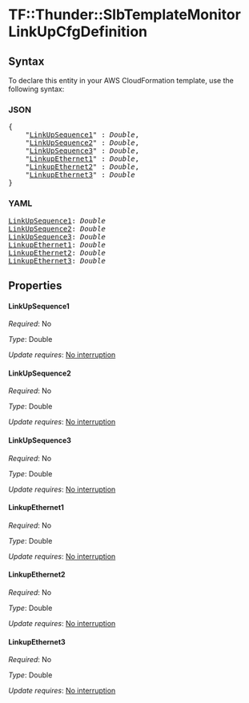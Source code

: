 # TF::Thunder::SlbTemplateMonitor LinkUpCfgDefinition

## Syntax

To declare this entity in your AWS CloudFormation template, use the following syntax:

### JSON

<pre>
{
    "<a href="#linkupsequence1" title="LinkUpSequence1">LinkUpSequence1</a>" : <i>Double</i>,
    "<a href="#linkupsequence2" title="LinkUpSequence2">LinkUpSequence2</a>" : <i>Double</i>,
    "<a href="#linkupsequence3" title="LinkUpSequence3">LinkUpSequence3</a>" : <i>Double</i>,
    "<a href="#linkupethernet1" title="LinkupEthernet1">LinkupEthernet1</a>" : <i>Double</i>,
    "<a href="#linkupethernet2" title="LinkupEthernet2">LinkupEthernet2</a>" : <i>Double</i>,
    "<a href="#linkupethernet3" title="LinkupEthernet3">LinkupEthernet3</a>" : <i>Double</i>
}
</pre>

### YAML

<pre>
<a href="#linkupsequence1" title="LinkUpSequence1">LinkUpSequence1</a>: <i>Double</i>
<a href="#linkupsequence2" title="LinkUpSequence2">LinkUpSequence2</a>: <i>Double</i>
<a href="#linkupsequence3" title="LinkUpSequence3">LinkUpSequence3</a>: <i>Double</i>
<a href="#linkupethernet1" title="LinkupEthernet1">LinkupEthernet1</a>: <i>Double</i>
<a href="#linkupethernet2" title="LinkupEthernet2">LinkupEthernet2</a>: <i>Double</i>
<a href="#linkupethernet3" title="LinkupEthernet3">LinkupEthernet3</a>: <i>Double</i>
</pre>

## Properties

#### LinkUpSequence1

_Required_: No

_Type_: Double

_Update requires_: [No interruption](https://docs.aws.amazon.com/AWSCloudFormation/latest/UserGuide/using-cfn-updating-stacks-update-behaviors.html#update-no-interrupt)

#### LinkUpSequence2

_Required_: No

_Type_: Double

_Update requires_: [No interruption](https://docs.aws.amazon.com/AWSCloudFormation/latest/UserGuide/using-cfn-updating-stacks-update-behaviors.html#update-no-interrupt)

#### LinkUpSequence3

_Required_: No

_Type_: Double

_Update requires_: [No interruption](https://docs.aws.amazon.com/AWSCloudFormation/latest/UserGuide/using-cfn-updating-stacks-update-behaviors.html#update-no-interrupt)

#### LinkupEthernet1

_Required_: No

_Type_: Double

_Update requires_: [No interruption](https://docs.aws.amazon.com/AWSCloudFormation/latest/UserGuide/using-cfn-updating-stacks-update-behaviors.html#update-no-interrupt)

#### LinkupEthernet2

_Required_: No

_Type_: Double

_Update requires_: [No interruption](https://docs.aws.amazon.com/AWSCloudFormation/latest/UserGuide/using-cfn-updating-stacks-update-behaviors.html#update-no-interrupt)

#### LinkupEthernet3

_Required_: No

_Type_: Double

_Update requires_: [No interruption](https://docs.aws.amazon.com/AWSCloudFormation/latest/UserGuide/using-cfn-updating-stacks-update-behaviors.html#update-no-interrupt)


